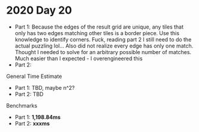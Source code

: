 # 2020 Day 20
- Part 1: Because the edges of the result grid are unique, any tiles that only has two edges matching other tiles is a border piece. Use this knowledge to identify corners. Fuck, reading part 2 I still need to do the actual puzzling lol... Also did not realize every edge has only one match. Thought I needed to solve for an arbitrary possible number of matches. Much easier than I expected - I overengineered this 
- Part 2: 

General Time Estimate
- Part 1: TBD, maybe n^2?
- Part 2: TBD

Benchmarks
- Part 1: **1,198.84ms**
- Part 2: **xxxms**



